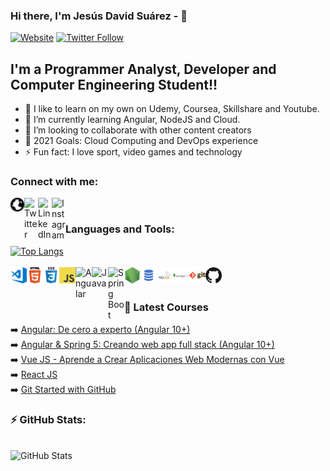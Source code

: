 ### Hi there, I'm Jesús David Suárez - 👋

[![Website](https://img.shields.io/website?label=linkedin.com&style=for-the-badge&url=https%3A%2F%2Fcodestackr.com)](https://www.linkedin.com/in/jes%C3%BAs-d-su%C3%A1rez-linares-47976b156/)
[![Twitter Follow](https://img.shields.io/twitter/follow/JesusDavid94?color=1DA1F2&logo=twitter&style=for-the-badge)](https://twitter.com/JesusDavid94)

## I'm a Programmer Analyst, Developer and Computer Engineering Student!!

- 🔭 I like to learn on my own on Udemy, Coursea, Skillshare and Youtube.
- 🌱 I’m currently learning Angular, NodeJS and Cloud.
- 👯 I’m looking to collaborate with other content creators
- 🥅 2021 Goals: Cloud Computing and DevOps experience
- ⚡ Fun fact: I love sport, video games and technology

### Connect with me:

[<img align="left" alt="Github" width="22px" src="https://raw.githubusercontent.com/iconic/open-iconic/master/svg/globe.svg" />][github]
[<img align="left" alt="Twitter" width="22px" src="https://cdn.jsdelivr.net/npm/simple-icons@v3/icons/twitter.svg" />][twitter]
[<img align="left" alt="LinkedIn" width="22px" src="https://cdn.jsdelivr.net/npm/simple-icons@v3/icons/linkedin.svg" />][linkedin]
[<img align="left" alt="Instagram" width="22px" src="https://cdn.jsdelivr.net/npm/simple-icons@v3/icons/instagram.svg" />][instagram]

<br />

### Languages and Tools:

[![Top Langs](https://github-readme-stats.vercel.app/api/top-langs/?username=jdavid94&layout=compact)](https://github.com/jdavid94/github-readme-stats)
<br />
<br />
<img align="left" alt="Visual Studio Code" width="26px" src="https://raw.githubusercontent.com/github/explore/80688e429a7d4ef2fca1e82350fe8e3517d3494d/topics/visual-studio-code/visual-studio-code.png" />
<img align="left" alt="HTML5" width="26px" src="https://raw.githubusercontent.com/github/explore/80688e429a7d4ef2fca1e82350fe8e3517d3494d/topics/html/html.png" />
<img align="left" alt="CSS3" width="26px" src="https://raw.githubusercontent.com/github/explore/80688e429a7d4ef2fca1e82350fe8e3517d3494d/topics/css/css.png" />
<img align="left" alt="JavaScript" width="26px" src="https://raw.githubusercontent.com/github/explore/80688e429a7d4ef2fca1e82350fe8e3517d3494d/topics/javascript/javascript.png" />
<img align="left" alt="Angular" width="26px" src="https://angular.io/assets/images/logos/angular/angular.svg" />
<img align="left" alt="Java" width="26px" src="https://blog.openalfa.com/iconos/logos/java.png" />
<img align="left" alt="Spring Boot" width="26px" src="https://miro.medium.com/max/700/1*O68LbDvD5Dcsnez73M7v4Q.png" />
<img align="left" alt="Node.js" width="26px" src="https://raw.githubusercontent.com/github/explore/80688e429a7d4ef2fca1e82350fe8e3517d3494d/topics/nodejs/nodejs.png" />
<img align="left" alt="SQL" width="26px" src="https://raw.githubusercontent.com/github/explore/80688e429a7d4ef2fca1e82350fe8e3517d3494d/topics/sql/sql.png" />
<img align="left" alt="MySQL" width="26px" src="https://raw.githubusercontent.com/github/explore/80688e429a7d4ef2fca1e82350fe8e3517d3494d/topics/mysql/mysql.png" />
<img align="left" alt="MongoDB" width="26px" src="https://raw.githubusercontent.com/github/explore/80688e429a7d4ef2fca1e82350fe8e3517d3494d/topics/mongodb/mongodb.png" />
<img align="left" alt="Git" width="26px" src="https://raw.githubusercontent.com/github/explore/80688e429a7d4ef2fca1e82350fe8e3517d3494d/topics/git/git.png" />
<img align="left" alt="GitHub" width="26px" src="https://raw.githubusercontent.com/github/explore/78df643247d429f6cc873026c0622819ad797942/topics/github/github.png" />

<br />

### 📕 Latest Courses

<!-- BLOG-POST-LIST:START -->
➡️ [Angular: De cero a experto (Angular 10+)](https://www.udemy.com/certificate/UC-24a20835-7b14-4009-bb09-e3c7563cd18e/)<br />
➡️ [Angular & Spring 5: Creando web app full stack (Angular 10+)](https://www.udemy.com/certificate/UC-2e3e4002-65a9-4133-a177-bb8f463eee2f/)<br />
➡️ [Vue JS - Aprende a Crear Aplicaciones Web Modernas con Vue](https://www.udemy.com/certificate/UC-4d5315d0-d5bc-495c-9d43-2b1421735eb6/)<br />
➡️ [React JS](https://www.udemy.com/course/draft/1418884/learn/lecture/8429836#overview)<br />
➡️ [Git Started with GitHub](https://www.udemy.com/course/git-started-with-github/learn/lecture/2918876#overview)<br />
<!-- BLOG-POST-LIST:END -->

### :zap: GitHub Stats:
<br />  
  <img align="left" alt="GitHub Stats" src="https://github-readme-stats.codestackr.vercel.app/api?username=jdavid94&show_icons=true&hide_border=true&theme=nightowl" />


[website]: https://www.linkedin.com/in/jes%C3%BAs-d-su%C3%A1rez-linares-47976b156/
[gmail]: suarez947.js@gmail.com
[twitter]: https://twitter.com/JesusDavid94
[instagram]: https://www.instagram.com/jesussuarez7/?hl=es-la
[linkedin]: https://www.linkedin.com/in/jes%C3%BAs-d-su%C3%A1rez-linares-47976b156/
[github]: https://github.com/jdavid94







